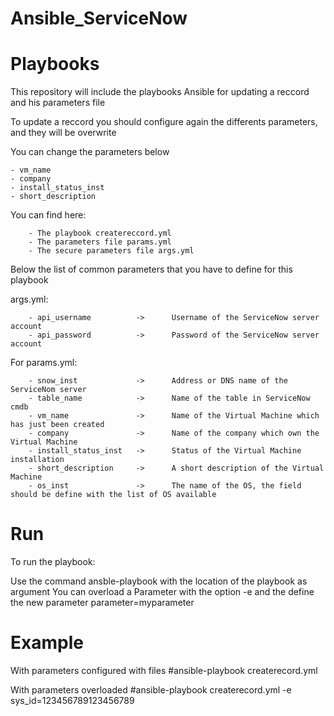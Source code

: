
# Ansible_ServiceNow

# Playbooks

This repository will include the playbooks Ansible for updating a reccord and his parameters file

To update a reccord you should configure again the differents parameters, and they will be overwrite 

You can change the parameters below

	- vm_name
	- company
	- install_status_inst
	- short_description

You can find here:

        - The playbook createreccord.yml
        - The parameters file params.yml
        - The secure parameters file args.yml



Below the list of common parameters that you have to define for this playbook

args.yml:

        - api_username          ->      Username of the ServiceNow server account
        - api_password          ->      Password of the ServiceNow server account

For params.yml:

        - snow_inst             ->      Address or DNS name of the ServiceNom server
        - table_name            ->      Name of the table in ServiceNow cmdb
        - vm_name               ->      Name of the Virtual Machine which has just been created
        - company               ->      Name of the company which own the Virtual Machine
        - install_status_inst   ->      Status of the Virtual Machine installation
        - short_description     ->      A short description of the Virtual Machine
        - os_inst               ->      The name of the OS, the field should be define with the list of OS available

# Run

To run the playbook:

Use the command ansble-playbook with the location of the playbook as argument
You can overload a Parameter with the option -e and the define the new parameter parameter=myparameter

# Example

With parameters configured with files
#ansible-playbook createrecord.yml 

With parameters overloaded
#ansible-playbook createrecord.yml -e sys_id=123456789123456789


